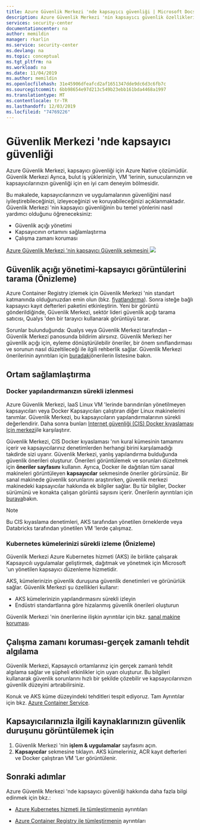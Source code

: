 ```yaml
---
title: Azure Güvenlik Merkezi 'nde kapsayıcı güvenliği | Microsoft Docs
description: Azure Güvenlik Merkezi 'nin kapsayıcı güvenlik özellikleri hakkında bilgi edinin.
services: security-center
documentationcenter: na
author: memildin
manager: rkarlin
ms.service: security-center
ms.devlang: na
ms.topic: conceptual
ms.tgt_pltfrm: na
ms.workload: na
ms.date: 11/04/2019
ms.author: memildin
ms.openlocfilehash: 31e45906dfeafcd2af1651347dde9dc6d3c6fb7c
ms.sourcegitcommit: 6bb98654e97d213c549b23ebb161bda4468a1997
ms.translationtype: MT
ms.contentlocale: tr-TR
ms.lasthandoff: 12/03/2019
ms.locfileid: "74769226"
---
```

# <a name="container-security-in-security-center"></a>Güvenlik Merkezi 'nde kapsayıcı güvenliği

Azure Güvenlik Merkezi, kapsayıcı güvenliği için Azure Native çözümüdür. Güvenlik Merkezi Ayrıca, bulut iş yüklerinizin, VM 'lerinin, sunucularınızın ve kapsayıcılarınızın güvenliği için en iyi cam deneyim bölmesidir.

Bu makalede, kapsayıcılarınızın ve uygulamalarının güvenliğini nasıl iyileştirebileceğinizi, izleyeceğinizi ve koruyabileceğinizi açıklanmaktadır. Güvenlik Merkezi 'nin kapsayıcı güvenliğinin bu temel yönlerini nasıl yardımcı olduğunu öğreneceksiniz:

* Güvenlik açığı yönetimi
* Kapsayıcının ortamını sağlamlaştırma
* Çalışma zamanı koruması

[Azure Güvenlik Merkezi 'nin kapsayıcı Güvenlik sekmesini ![](media/container-security/container-security-tab.png)](media/container-security/container-security-tab.png#lightbox)

## <a name="vulnerability-management---scanning-container-images-preview"></a>Güvenlik açığı yönetimi-kapsayıcı görüntülerini tarama (Önizleme)
Azure Container Registry izlemek için Güvenlik Merkezi 'nin standart katmanında olduğunuzdan emin olun (bkz. [fiyatlandırma](https://docs.microsoft.com/azure/security-center/security-center-pricing.md)). Sonra isteğe bağlı kapsayıcı kayıt defterleri paketini etkinleştirin. Yeni bir görüntü gönderildiğinde, Güvenlik Merkezi, sektör lideri güvenlik açığı tarama satıcısı, Qualys 'den bir tarayıcı kullanarak görüntüyü tarar.

Sorunlar bulunduğunda: Qualys veya Güvenlik Merkezi tarafından – Güvenlik Merkezi panosunda bildirim alırsınız. Güvenlik Merkezi her güvenlik açığı için, eyleme dönüştürülebilir öneriler, bir önem sınıflandırması ve sorunun nasıl düzeltileceği ile ilgili rehberlik sağlar. Güvenlik Merkezi önerilerinin ayrıntıları için [buradaki](recommendations-compute-and-apps.md)önerilerin listesine bakın.

## <a name="environment-hardening"></a>Ortam sağlamlaştırma

### <a name="continuous-monitoring-of-your-docker-configuration"></a>Docker yapılandırmanızın sürekli izlenmesi
Azure Güvenlik Merkezi, IaaS Linux VM 'lerinde barındırılan yönetilmeyen kapsayıcıları veya Docker Kapsayıcıları çalıştıran diğer Linux makinelerini tanımlar. Güvenlik Merkezi, bu kapsayıcıların yapılandırmalarının sürekli değerlendirir. Daha sonra bunları [Internet güvenliği (CIS) Docker kıyaslaması Için merkezi](https://www.cisecurity.org/benchmark/docker/)ile karşılaştırır. 

Güvenlik Merkezi, CIS Docker kıyaslaması 'nın kural kümesinin tamamını içerir ve kapsayıcılarınız denetimlerden herhangi birini karşılamadığı takdirde sizi uyarır. Güvenlik Merkezi, yanlış yapılandırma bulduğunda güvenlik önerileri oluşturur. Önerileri görüntülemek ve sorunları düzeltmek için **öneriler sayfasını** kullanın. Ayrıca, Docker ile dağıtılan tüm sanal makineleri görüntüleyen **kapsayıcılar** sekmesinde öneriler görürsünüz. Bir sanal makinede güvenlik sorunlarını araştırırken, güvenlik merkezi makinedeki kapsayıcılar hakkında ek bilgiler sağlar. Bu tür bilgiler, Docker sürümünü ve konakta çalışan görüntü sayısını içerir. Önerilerin ayrıntıları için [buraya](https://docs.microsoft.com/azure/security-center/security-center-virtual-machine-protection)bakın. 

>[!NOTE]
> Bu CIS kıyaslama denetimleri, AKS tarafından yönetilen örneklerde veya Databricks tarafından yönetilen VM 'lerde çalışmaz.

### <a name="continuous-monitoring-of-your-kubernetes-clusters-preview"></a>Kubernetes kümelerinizi sürekli izleme (Önizleme)
Güvenlik Merkezi Azure Kubernetes hizmeti (AKS) ile birlikte çalışarak Kapsayıcılı uygulamalar geliştirmek, dağıtmak ve yönetmek için Microsoft 'un yönetilen kapsayıcı düzenleme hizmetidir.

AKS, kümelerinizin güvenlik duruşuna güvenlik denetimleri ve görünürlük sağlar. Güvenlik Merkezi şu özellikleri kullanır:
* AKS kümelerinizin yapılandırmasını sürekli izleyin
* Endüstri standartlarına göre hizalanmış güvenlik önerileri oluşturun

Güvenlik Merkezi 'nin önerilerine ilişkin ayrıntılar için bkz. [sanal makine koruması](security-center-virtual-machine-protection.md).

## <a name="run-time-protection---real-time-threat-detection"></a>Çalışma zamanı koruması-gerçek zamanlı tehdit algılama

Güvenlik Merkezi, Kapsayıcılı ortamlarınız için gerçek zamanlı tehdit algılama sağlar ve şüpheli etkinlikler için uyarı oluşturur. Bu bilgileri kullanarak güvenlik sorunlarını hızlı bir şekilde çözebilir ve kapsayıcılarınızın güvenlik düzeyini artırabilirsiniz.

Konuk ve AKS küme düzeyindeki tehditleri tespit ediyoruz. Tam Ayrıntılar için bkz. [Azure Container Service](https://docs.microsoft.com/azure/security-center/security-center-alerts-compute#azure-containers-).


## <a name="to-view-the-security-posture-of-your-container-related-resources"></a>Kapsayıcılarınızla ilgili kaynaklarınızın güvenlik duruşunu görüntülemek için
1.  Güvenlik Merkezi 'nin **işlem & uygulamalar** sayfasını açın.
2.  **Kapsayıcılar** sekmesine tıklayın. AKS kümeleriniz, ACR kayıt defterleri ve Docker çalıştıran VM 'Ler görüntülenir.

## <a name="next-steps"></a>Sonraki adımlar

Azure Güvenlik Merkezi 'nde kapsayıcı güvenliği hakkında daha fazla bilgi edinmek için bkz.:
* [Azure Kubernetes hizmeti ile tümleştirmenin](azure-kubernetes-service-integration.md) ayrıntıları

* [Azure Container Registry ile tümleştirmenin](azure-container-registry-integration.md) ayrıntıları